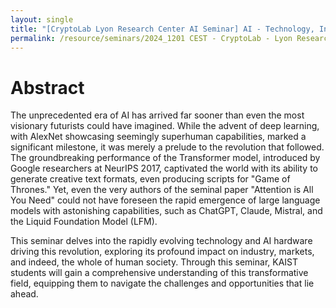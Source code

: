 ```yaml
---
layout: single
title: "[CryptoLab Lyon Research Center AI Seminar] AI - Technology, Industry &amp; Hardware"
permalink: /resource/seminars/2024_1201 CEST - CryptoLab - Lyon Research Center/abstract
---
```


<head>
	<link rel="stylesheet" href="/resource/styles.css">
</head>

<h1 id="abstract">
	Abstract
</h1>

The unprecedented era of AI has arrived far sooner than even the most visionary futurists could have imagined. While the advent of deep learning, with AlexNet showcasing seemingly superhuman capabilities, marked a significant milestone, it was merely a prelude to the revolution that followed. The groundbreaking performance of the Transformer model, introduced by Google researchers at NeurIPS 2017, captivated the world with its ability to generate creative text formats, even producing scripts for "Game of Thrones." Yet, even the very authors of the seminal paper "Attention is All You Need" could not have foreseen the rapid emergence of large language models with astonishing capabilities, such as ChatGPT, Claude, Mistral, and the Liquid Foundation Model (LFM).

This seminar delves into the rapidly evolving technology and AI hardware driving this revolution, exploring its profound impact on industry, markets, and indeed, the whole of human society. Through this seminar, KAIST students will gain a comprehensive understanding of this transformative field, equipping them to navigate the challenges and opportunities that lie ahead.
